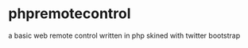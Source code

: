 phpremotecontrol
================

a basic web remote control written in php skined with twitter bootstrap
